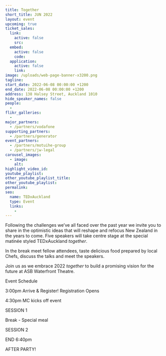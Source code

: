 ```yaml
---
title: Together
short_title: JUN 2022
layout: event
upcoming: true
ticket_sales:
  link:
    active: false
    src:
  embed:
    active: false
    code:
  application:
    active: false
    link:
image: /uploads/web-page-banner-x3200.png
tagline:
start_date: 2022-06-08 00:00:00 +1200
end_date: 2022-06-08 00:00:00 +1200
address: 138 Halsey Street, Auckland 1010
hide_speaker_names: false
people:
  -
flikr_galleries:
  -
major_partners:
  - /partners/vodafone
supporting_partners:
  - /partners/generator
event_partners:
  - /partners/motuihe-group
  - /partners/jw-legal
carousel_images:
  - image:
    alt:
highlight_video_id:
youtube_playlist:
other_youtube_playlist_title:
other_youtube_playlist:
permalink:
seo:
  name: TEDxAuckland
  type: Event
  links:
    -
---
```


Following the challenges we’ve all faced over the past year we invite you to share in the optimistic ideas that will reshape and refocus New Zealand in the years to come. Five speakers will take centre stage at the special matinée styled TEDxAuckland *together*.

In the break meet fellow attendees, taste delicious food prepared by local Chefs, discuss the talks and meet the speakers.

Join us as we embrace 2022 *together* to build a promising vision for the future at ASB Waterfront Theatre.

Event Schedule

3:00pm Arrive & Register\! Registration Opens

4:30pm MC kicks off event

SESSION 1&nbsp;

Break - Special meal

SESSION 2

END 6:40pm

AFTER PARTY\!
